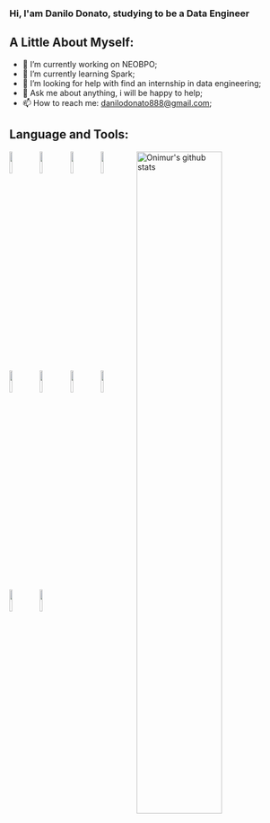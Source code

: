 ### Hi, I'am Danilo Donato, studying to be a Data Engineer




## **A Little About Myself:**

- 🔭 I’m currently working on NEOBPO;
- 🌱 I’m currently learning Spark;
- 🤔 I’m looking for help with find an internship in data engineering;
- 💬 Ask me about anything, i will be happy to help;
- 📫 How to reach me: danilodonato888@gmail.com;

## **Language and Tools:**

<p>
    <img width="55%" align="right" alt="Onimur's github stats" src="https://github-readme-stats.vercel.app/api?username=danilo8br&show_icons=true&theme=dracula" />
    
    
   <code><img width="10%" src="https://www.vectorlogo.zone/logos/mysql/mysql-ar21.svg"></code>
   <code><img width="10%" src="https://www.vectorlogo.zone/logos/python/python-ar21.svg"></code>
   <code><img width="10%" src="https://www.vectorlogo.zone/logos/apache_spark/apache_spark-ar21.svg"></code>
   <code><img width="10%" src="https://www.vectorlogo.zone/logos/usepanda/usepanda-ar21.svg"></code>
   <code><img width="10%" src="https://www.vectorlogo.zone/logos/linux/linux-ar21.svg"></code>
   <code><img width="10%" src="https://www.vectorlogo.zone/logos/jupyter/jupyter-ar21.svg"></code>
   <code><img width="10%" src="https://www.vectorlogo.zone/logos/visualstudio_code/visualstudio_code-ar21.svg"></code>
   <code><img width="10%" src="https://www.vectorlogo.zone/logos/r-project/r-project-ar21.svg"></code>
   <code><img width="10%" src="https://www.vectorlogo.zone/logos/r-project/r-project-ar21.svg"></code>
   <code><img width="10%" src="https://www.vectorlogo.zone/logos/mongodb/mongodb-ar21.svg"></code>
</p>


